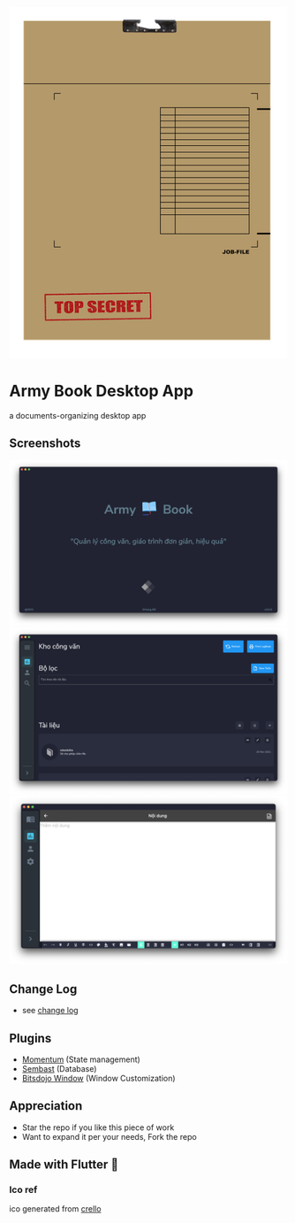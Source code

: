 ![logo](assets/images/app_icon.png)
# Army Book Desktop App

a documents-organizing desktop app

## Screenshots
![splash](assets/screenshots/splash.png)
![home](assets/screenshots/home.png)
![editor](assets/screenshots/editor.png)


## Change Log
- see [change log](CHANGELOG.md)

## Plugins
- [Momentum](https://github.com/xamantra/momentum) (State management)
- [Sembast](https://github.com/tekartik/sembast.dart) (Database)
- [Bitsdojo Window](https://pub.dev/packages/bitsdojo_window) (Window Customization)

## Appreciation
- Star the repo if you like this piece of work
- Want to expand it per your needs, Fork the repo

## Made with Flutter 💙

### Ico ref
ico generated from [crello](https://crello.com/home/)
